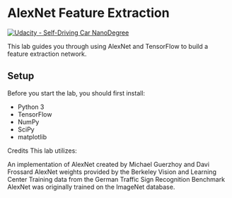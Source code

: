 # AlexNet Feature Extraction
[![Udacity - Self-Driving Car NanoDegree](https://s3.amazonaws.com/udacity-sdc/github/shield-carnd.svg)](http://www.udacity.com/drive)

This lab guides you through using AlexNet and TensorFlow to build a feature extraction network.

## Setup
Before you start the lab, you should first install:
* Python 3
* TensorFlow
* NumPy
* SciPy
* matplotlib

Credits
This lab utilizes:

An implementation of AlexNet created by Michael Guerzhoy and Davi Frossard
AlexNet weights provided by the Berkeley Vision and Learning Center
Training data from the German Traffic Sign Recognition Benchmark
AlexNet was originally trained on the ImageNet database.
